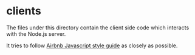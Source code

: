 # clients

The files under this directory contain the client side code which
interacts with the Node.js server.

It tries to follow [Airbnb Javascript style guide](https://github.com/airbnb/javascript) as closely as
possible.
